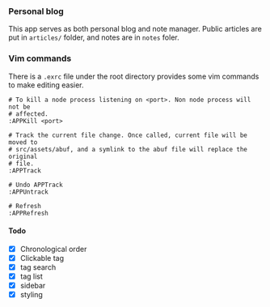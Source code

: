 ### Personal blog

This app serves as both personal blog and note manager. Public articles are put in `articles/` folder, and notes are in `notes` foler.

### Vim commands
There is a `.exrc` file under the root directory provides some vim commands to make editing easier.
```
# To kill a node process listening on <port>. Non node process will not be
# affected.
:APPKill <port>

# Track the current file change. Once called, current file will be moved to
# src/assets/abuf, and a symlink to the abuf file will replace the original
# file.
:APPTrack

# Undo APPTrack
:APPUntrack

# Refresh
:APPRefresh
```

#### Todo

* [x] Chronological order
* [x] Clickable tag
* [x] tag search
* [x] tag list
* [x] sidebar
* [x] styling
